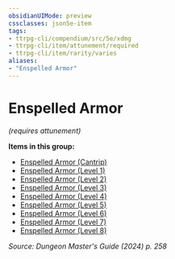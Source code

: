 ```yaml
---
obsidianUIMode: preview
cssclasses: json5e-item
tags:
- ttrpg-cli/compendium/src/5e/xdmg
- ttrpg-cli/item/attunement/required
- ttrpg-cli/item/rarity/varies
aliases: 
- "Enspelled Armor"
---
```

# Enspelled Armor
*(requires attunement)*  



**Items in this group:**

- [Enspelled Armor (Cantrip)](Mechanics/items/enspelled-armor-cantrip-xdmg.md)
- [Enspelled Armor (Level 1)](Mechanics/items/enspelled-armor-level-1-xdmg.md)
- [Enspelled Armor (Level 2)](Mechanics/items/enspelled-armor-level-2-xdmg.md)
- [Enspelled Armor (Level 3)](Mechanics/items/enspelled-armor-level-3-xdmg.md)
- [Enspelled Armor (Level 4)](Mechanics/items/enspelled-armor-level-4-xdmg.md)
- [Enspelled Armor (Level 5)](Mechanics/items/enspelled-armor-level-5-xdmg.md)
- [Enspelled Armor (Level 6)](Mechanics/items/enspelled-armor-level-6-xdmg.md)
- [Enspelled Armor (Level 7)](Mechanics/items/enspelled-armor-level-7-xdmg.md)
- [Enspelled Armor (Level 8)](Mechanics/items/enspelled-armor-level-8-xdmg.md)

*Source: Dungeon Master's Guide (2024) p. 258*